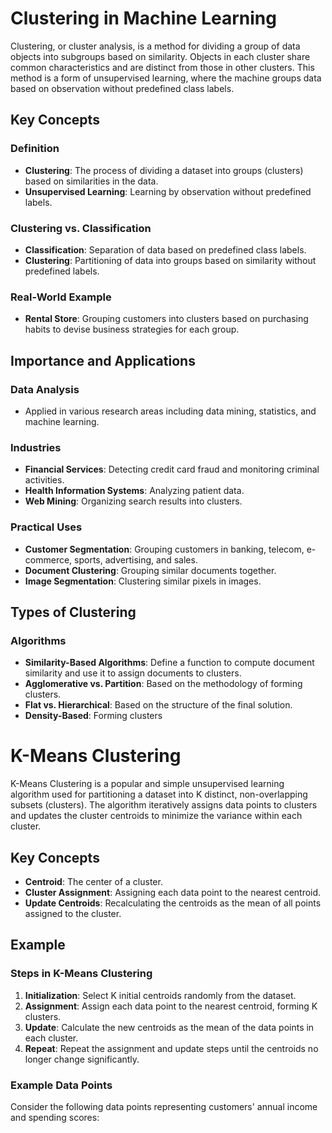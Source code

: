 # Clustering in Machine Learning

Clustering, or cluster analysis, is a method for dividing a group of data objects into subgroups based on similarity. Objects in each cluster share common characteristics and are distinct from those in other clusters. This method is a form of unsupervised learning, where the machine groups data based on observation without predefined class labels.

## Key Concepts

### Definition
- **Clustering**: The process of dividing a dataset into groups (clusters) based on similarities in the data.
- **Unsupervised Learning**: Learning by observation without predefined labels.

### Clustering vs. Classification
- **Classification**: Separation of data based on predefined class labels.
- **Clustering**: Partitioning of data into groups based on similarity without predefined labels.

### Real-World Example
- **Rental Store**: Grouping customers into clusters based on purchasing habits to devise business strategies for each group.

## Importance and Applications

### Data Analysis
- Applied in various research areas including data mining, statistics, and machine learning.

### Industries
- **Financial Services**: Detecting credit card fraud and monitoring criminal activities.
- **Health Information Systems**: Analyzing patient data.
- **Web Mining**: Organizing search results into clusters.

### Practical Uses
- **Customer Segmentation**: Grouping customers in banking, telecom, e-commerce, sports, advertising, and sales.
- **Document Clustering**: Grouping similar documents together.
- **Image Segmentation**: Clustering similar pixels in images.

## Types of Clustering

### Algorithms
- **Similarity-Based Algorithms**: Define a function to compute document similarity and use it to assign documents to clusters.
- **Agglomerative vs. Partition**: Based on the methodology of forming clusters.
- **Flat vs. Hierarchical**: Based on the structure of the final solution.
- **Density-Based**: Forming clusters

# K-Means Clustering

K-Means Clustering is a popular and simple unsupervised learning algorithm used for partitioning a dataset into K distinct, non-overlapping subsets (clusters). The algorithm iteratively assigns data points to clusters and updates the cluster centroids to minimize the variance within each cluster.

## Key Concepts

- **Centroid**: The center of a cluster.
- **Cluster Assignment**: Assigning each data point to the nearest centroid.
- **Update Centroids**: Recalculating the centroids as the mean of all points assigned to the cluster.

## Example

### Steps in K-Means Clustering

1. **Initialization**: Select K initial centroids randomly from the dataset.
2. **Assignment**: Assign each data point to the nearest centroid, forming K clusters.
3. **Update**: Calculate the new centroids as the mean of the data points in each cluster.
4. **Repeat**: Repeat the assignment and update steps until the centroids no longer change significantly.

### Example Data Points

Consider the following data points representing customers' annual income and spending scores:
